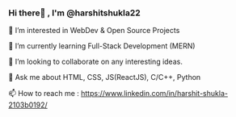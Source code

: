 ### Hi there👋 , I'm @harshitshukla22

👀 I’m interested in WebDev & Open Source Projects 

🌱 I’m currently learning Full-Stack Development (MERN)

👯 I’m looking to collaborate on any interesting ideas. 

💬 Ask me about HTML, CSS, JS(ReactJS), C/C++, Python

📫 How to reach me : https://www.linkedin.com/in/harshit-shukla-2103b0192/
